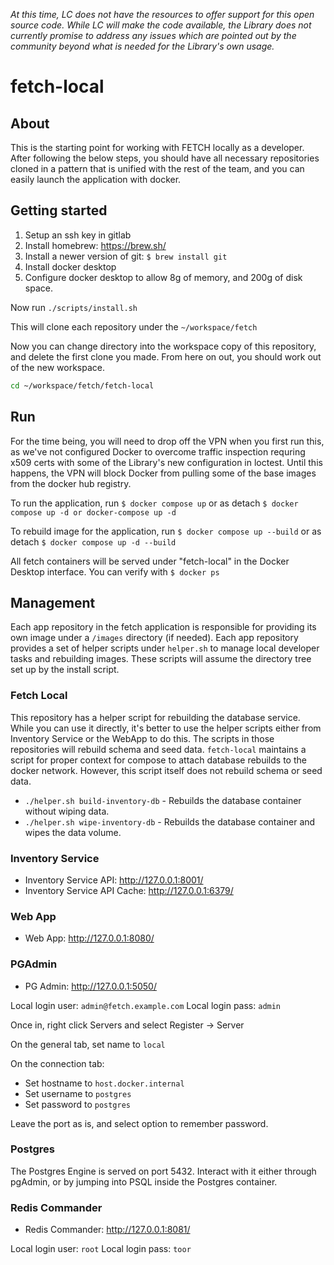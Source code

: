 _At this time, LC does not have the resources to offer support for this open source code. While LC will make the code available, the Library does not currently promise to address any issues which are pointed out by the community beyond what is needed for the Library's own usage._

# fetch-local

## About

This is the starting point for working with FETCH locally as a developer. After following the below steps, you should have all necessary repositories cloned in a pattern that is unified with the rest of the team, and you can easily launch the application with docker.

## Getting started

1. Setup an ssh key in gitlab
2. Install homebrew: https://brew.sh/
3. Install a newer version of git: `$ brew install git`
4. Install docker desktop
5. Configure docker desktop to allow 8g of memory, and 200g of disk space.

Now run `./scripts/install.sh`

This will clone each repository under the `~/workspace/fetch`

Now you can change directory into the workspace copy of this repository, and delete the first clone you made. From here on out, you should work out of the new workspace.

```sh
cd ~/workspace/fetch/fetch-local
```

## Run

For the time being, you will need to drop off the VPN when you first run this, as we've not configured Docker to overcome traffic inspection requring x509 certs with some of the Library's new configuration in loctest. Until this happens, the VPN will block Docker from pulling some of the base images from the docker hub registry.

To run the application, run `$ docker compose up` or as detach `$ docker compose up -d or docker-compose up -d`

To rebuild image for the application, run `$ docker compose up --build` or as detach `$ docker compose up -d --build`

All fetch containers will be served under "fetch-local" in the Docker Desktop interface. You can verify with `$ docker ps`

## Management

Each app repository in the fetch application is responsible for providing its own image under a `/images` directory (if needed). Each app repository provides a set of helper scripts under `helper.sh` to manage local developer tasks and rebuilding images. These scripts will assume the directory tree set up by the install script.

### Fetch Local
This repository has a helper script for rebuilding the database service. While you can use it directly, it's better to use the helper scripts either from Inventory Service or the WebApp to do this. The scripts in those repositories will rebuild schema and seed data. `fetch-local` maintains a script for proper context for compose to attach database rebuilds to the docker network. However, this script itself does not rebuild schema or seed data.

* `./helper.sh build-inventory-db` - Rebuilds the database container without wiping data.
* `./helper.sh wipe-inventory-db` - Rebuilds the database container and wipes the data volume.

### Inventory Service

* Inventory Service API: 		http://127.0.0.1:8001/
* Inventory Service API Cache: 	http://127.0.0.1:6379/

### Web App
* Web App:                      http://127.0.0.1:8080/

### PGAdmin

* PG Admin:						http://127.0.0.1:5050/

Local login user: `admin@fetch.example.com`
Local login pass: `admin`

Once in, right click Servers and select Register -> Server

On the general tab, set name to `local`

On the connection tab:
 - Set hostname to `host.docker.internal`
 - Set username to `postgres`
 - Set password to `postgres`

Leave the port as is, and select option to remember password.

### Postgres

The Postgres Engine is served on port 5432. Interact with it either through pgAdmin, or by jumping into PSQL inside the Postgres container.

### Redis Commander

* Redis Commander: 	http://127.0.0.1:8081/

Local login user: `root`
Local login pass: `toor`
